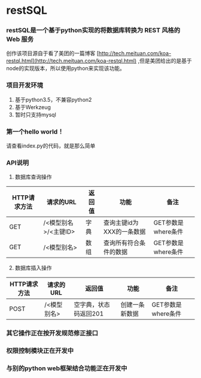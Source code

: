 # restSQL
### restSQL是一个基于python实现的将数据库转换为 REST 风格的 Web 服务

创作该项目源自于看了美团的一篇博客 [http://tech.meituan.com/koa-restql.html](http://tech.meituan.com/koa-restql.html) ,但是美团给出的是基于node的实现版本，所以使用python来实现该功能。

### 项目开发环境

 1. 基于python3.5，不兼容python2
 2. 基于Werkzeug
 3. 暂时只支持mysql

### 第一个hello world！

请查看index.py的代码，就是那么简单


### API说明

1. 数据库查询操作

| HTTP请求方法 | 请求的URL | 返回值 |功能 | 备注 |
| --- | --- | --- | --- | --- |
| GET | /<模型别名>/<主键ID> | 字典 |查询主键id为XXX的一条数据| GET参数是where条件 |
| GET | /<模型别名> | 数组 | 查询所有符合条件的数据| GET参数是where条件 |

2. 数据库插入操作

| HTTP请求方法 | 请求的URL | 返回值 |功能 | 备注 |
| --- | --- | --- | --- | --- |
| POST | /<模型别名> | 空字典，状态码返回201 |创建一条新数据| GET参数是where条件 |

### 其它操作正在按开发规范修正接口
### 权限控制模块正在开发中
### 与别的python web框架结合功能正在开发中
